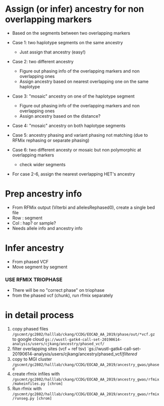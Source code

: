 # Assign (or infer) ancestry for non overlapping markers
- Based on the segments between two overlapping markers
- Case 1: two haplotype segments on the same ancestry
  - Just assign that ancestry (easy!)
- Case 2: two different ancestry
  - Figure out phasing info of the overlapping markers and non overlapping ones
  - Assign ancestry based on nearest overlapping one on the same haplotype
- Case 3: "mosaic" ancestry on one of the haplotype segment
  - Figure out phasing info of the overlapping markers and non overlapping ones
  - Assign ancestry based on the distance?
- Case 4: "mosaic" ancestry on both haplotype segments
- Case 5: ancestry phasing and variant phasing not matching (due to RFMix rephasing or separate phasing)
- Case 6: two different ancesty or mosaic but non polymorphic at overlapping markers
  - check wider segments
  
- For case 2-6, assign the nearest overlapping HET's ancestry  

# Prep ancestry info
- From RFMix output (Viterbi and allelesRephased0), create a single bed file
- Row : segment
- Col : hap? or sample?
- Needs allele info and ancestry info

# Infer ancestry
- From phased VCF
- Move segment by segment


### USE RFMIX TRIOPHASE
- There will be no "correct phase" on triophase
- from the phased vcf (chunk), run rfmix separately


# in detail process
1) copy phased files `/gscmnt/gc2802/halllab/ckang/CCDG/EOCAD_AA_2019/phase/out/*vcf.gz` to google cloud `gs://wustl-gatk4-call-set-20190614-analysis/users/cjkang/ancestry/phased_vcf/`
2) filter overlapping sites (vcf + ref tsv) `gs://wustl-gatk4-call-set-20190614-analysis/users/cjkang/ancestry/phased_vcf/*filtered*
3) copy to MGI cluster `/gscmnt/gc2802/halllab/ckang/CCDG/EOCAD_AA_2019/ancestry_gwas/phased`
4) create rfmix infiles with `/gscmnt/gc2802/halllab/ckang/CCDG/EOCAD_AA_2019/ancestry_gwas/rfmix/makeinfiles.py [chrom]`
5) Run rfmix with `/gscmnt/gc2802/halllab/ckang/CCDG/EOCAD_AA_2019/ancestry_gwas/rfmix/runseg.py [chrom]`
